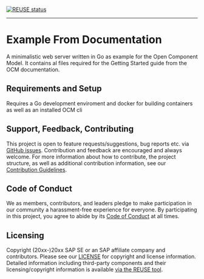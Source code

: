 <!--
SPDX-FileCopyrightText: 2022 2022-2023 SAP SE or an SAP affiliate company and Open Component Model contributors.

SPDX-License-Identifier: Apache-2.0
-->

[![REUSE status](https://api.reuse.software/badge/github.com/open-component-model/doc-sample)](https://api.reuse.software/info/github.com/open-component-model/ocm)


***

# Example From Documentation

A minimalistic web server written in Go as example for the Open Component Model. It contains al files
required for the Getting Started guide from the OCM documentation.

## Requirements and Setup

Requires a Go development enviroment and docker for building containers as well as an installed
OCM cli

## Support, Feedback, Contributing

This project is open to feature requests/suggestions, bug reports etc. via [GitHub issues](https://github.com/SAP/<your-project>/issues). Contribution and feedback are encouraged and always welcome. For more information about how to contribute, the project structure, as well as additional contribution information, see our [Contribution Guidelines](CONTRIBUTING.md).

## Code of Conduct

We as members, contributors, and leaders pledge to make participation in our community a harassment-free experience for everyone. By participating in this project, you agree to abide by its [Code of Conduct](CODE_OF_CONDUCT.md) at all times.

## Licensing

Copyright (20xx-)20xx SAP SE or an SAP affiliate company and <your-project> contributors. Please see our [LICENSE](LICENSE) for copyright and license information. Detailed information including third-party components and their licensing/copyright information is available [via the REUSE tool](https://api.reuse.software/info/github.com/open-component-model/doc-sample).
